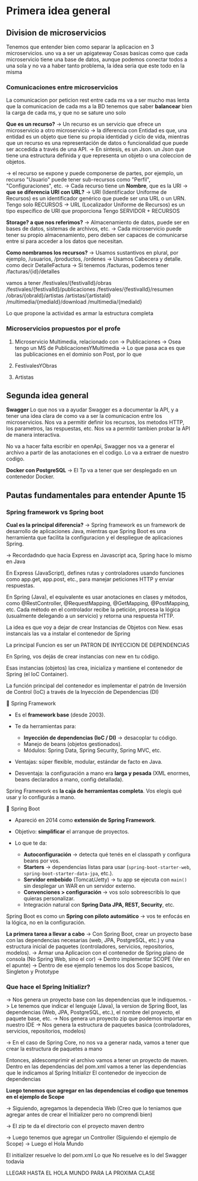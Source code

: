 
# Primera idea general

## Division de microservicios

Tenemos que entender bien como separar la aplicacion en 3 microservicios. uno va a ser un apigateway
Cosas basicas como que cada microservicio tiene una base de datos, aunque podemos conectar todos a una sola y no va a haber tanto problema, la idea seria que este todo en la misma

### Comunicaciones entre microservicios

La comunicacion por peticion rest entre cada ms va a ser mucho mas lenta que la comunicacion de cada ms a la BD
tenemos que saber **balancear** bien la carga de cada ms, y que no se sature uno solo

**Que es un recurso?**
-> Un recurso es un servicio que ofrece un microservicio a otro microservicio
-> la diferencia con Entidad es que, una entidad es un objeto que tiene su propia identidad y ciclo de vida, mientras que un recurso es una representación de datos o funcionalidad que puede ser accedida a través de una API.
-> En sintesis, es un Json. un Json que tiene una estructura definida y que representa un objeto o una coleccion de objetos.

-> el recurso se expone y puede componerse de partes, por ejemplo, un recurso "Usuario" puede tener sub-recursos como "Perfil", "Configuraciones", etc.
-> Cada recurso tiene un **Nombre**, que es la URI
    -> **que se diferencia URI con URL?**
    -> URI (Identificador Uniforme de Recursos) es un identificador genérico que puede ser una URL o un URN.
    Tengo solo RECURSOS
    -> URL (Localizador Uniforme de Recursos) es un tipo específico de URI que proporciona
    Tengo SERVIDOR + RECURSOS

**Storage? a que nos referimos?**
-> Almacenamiento de datos, puede ser en bases de datos, sistemas de archivos, etc.
-> Cada microservicio puede tener su propio almacenamiento, pero deben ser capaces de comunicarse entre sí para acceder a los datos que necesitan.

**Como nombramos los recursos?**
-> Usamos sustantivos en plural, por ejemplo, /usuarios, /productos, /ordenes
-> Usamos Cabecera y detalle. como decir DetalleFactura
-> Si tenemos /facturas, podemos tener /facturas/{id}/detalles

vamos a tener
/festivales/{festivalId}/obras
/festivales/{festivalId}/publicaciones
/festivales/{festivalId}/resumen
/obras/{obraId}/artistas
/artistas/{artistaId}
/multimedia/{mediaId}/download
/multimedia/{mediaId}

Lo que propone la actividad es armar la estructura completa

### Microservicios propuestos por el profe

1. Microservicio Multimedia, relacionado con
    -> Publicaciones
    -> Osea tengo un MS de PublicacionesYMultimedia
    -> Lo que pasa aca es que las publicaciones en el dominio son Post, por lo que

2. FestivalesYObras

3. Artistas

## Segunda idea general

**Swagger**
Lo que nos va a ayudar Swagger es a documentar la API, y a tener una idea clara de como va a ser la comunicacion entre los microservicios.
Nos va a permitir definir los recursos, los metodos HTTP, los parametros, las respuestas, etc.
Nos va a permitir tambien probar la API de manera interactiva.

No va a hacer falta escribir en openApi, Swagger nos va a generar el archivo a partir de las anotaciones en el codigo.
Lo va a extraer de nuestro codigo.

**Docker con PostgreSQL**
-> El Tp va a tener que ser desplegado en un contenedor Docker.

## Pautas fundamentales para entender Apunte 15

### Spring framework vs Spring boot

**Cual es la principal diferencia?**
-> Spring framework es un framework de desarrollo de aplicaciones Java, mientras que Spring Boot es una herramienta que facilita la configuracion y el despliegue de aplicaciones Spring.

-> Recordadndo que hacia Express en Javascript aca, Spring hace lo mismo en Java

En Express (JavaScript), defines rutas y controladores usando funciones como app.get, app.post, etc., para manejar peticiones HTTP y enviar respuestas.

En Spring (Java), el equivalente es usar anotaciones en clases y métodos, como @RestController, @RequestMapping, @GetMapping, @PostMapping, etc. Cada método en el controlador recibe la petición, procesa la lógica (usualmente delegando a un servicio) y retorna una respuesta HTTP.

La idea es que voy a dejar de crear Instancias de Objetos con New. esas instancais las va a instalar el contenedor de Spring

La principal Funcion es ser un PATRON DE INYECCION DE DEPENDENCIAS

En Spring, vos dejás de crear instancias con new en tu código.

Esas instancias (objetos) las crea, inicializa y mantiene el contenedor de Spring (el IoC Container).

La función principal del contenedor es implementar el patrón de Inversión de Control (IoC) a través de la Inyección de Dependencias (DI)

🔹 Spring Framework

* Es el **framework base** (desde 2003).
* Te da herramientas para:

  * **Inyección de dependencias (IoC / DI)** → desacoplar tu código.
  * Manejo de beans (objetos gestionados).
  * Módulos: Spring Data, Spring Security, Spring MVC, etc.
* Ventajas: súper flexible, modular, estándar de facto en Java.
* Desventaja: la configuración a mano era **larga y pesada** (XML enormes, beans declarados a mano, config detallada).

Spring Framework es **la caja de herramientas completa**. Vos elegís qué usar y lo configurás a mano.

🔹 Spring Boot

* Apareció en 2014 como **extensión de Spring Framework**.
* Objetivo: **simplificar** el arranque de proyectos.
* Lo que te da:

  * **Autoconfiguración** → detecta qué tenés en el classpath y configura beans por vos.
  * **Starters** → dependencias listas para usar (`spring-boot-starter-web`, `spring-boot-starter-data-jpa`, etc.).
  * **Servidor embebido** (Tomcat/Jetty) → tu app se ejecuta con `main()` sin desplegar un WAR en un servidor externo.
  * **Convenciones > configuración** → vos solo sobreescribís lo que quieras personalizar.
  * Integración natural con **Spring Data JPA, REST, Security**, etc.

Spring Boot es como un **Spring con piloto automático** → vos te enfocás en la lógica, no en la configuración.

**La primera tarea a llevar a cabo**
-> Con Spring Boot, crear un proyecto base con las dependencias necesarias (web, JPA, PostgreSQL, etc.) y una estructura inicial de paquetes (controladores, servicios, repositorios, modelos).
-> Armar una Aplicacion con el contenedor de Spring plano de consola (No Spring Web, sino el cor)
-> Dentro implementar SCOPE (Ver en el apunte)
-> Dentro de ese ejemplo tenemos los dos Scope basicos, Singleton y Prototype

### Que hace el Spring Initializr?
-> Nos genera un proyecto base con las dependencias que le indiquemos.
-> Le tenemos que indicar el lenguaje (Java), la version de Spring Boot, las dependencias (Web, JPA, PostgreSQL, etc.), el nombre del proyecto, el paquete base, etc.
-> Nos genera un proyecto zip que podemos importar en nuestro IDE 
-> Nos genera la estructura de paquetes basica (controladores, servicios, repositorios, modelos)

-> En el caso de Spring Core, no nos va a generar nada, vamos a tener que crear la estructura de paquetes a mano

Entonces, aldescomprimir el archivo vamos a tener un proyecto de maven. 
Dentro en las dependencias del pom.xml vamos a tener las dependencias que le indicamos al Spring Initializr
El contenedor de inyeccion de dependencias 

**Luego tenemos que agregar en las dependencias el codigo que tenemos en el ejemplo de Scope**

-> Siguiendo, agregamos la dependecia Web (Creo que lo teniamos que agregar antes de crear el Initializer pero no comprendi bien)

-> El zip te da el directorio con el proyecto maven dentro

-> Luego tenemos que agregar un Controller (Siguiendo el ejemplo de Scope)
-> Luego el Hola Mundo 

El initializer resuelve lo del pom.xml
Lo que No resuelve es lo del Swagger todavia

LLEGAR HASTA EL HOLA MUNDO PARA LA PROXIMA CLASE